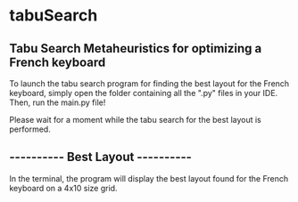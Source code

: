 # tabuSearch
## Tabu Search Metaheuristics for optimizing a French keyboard


To launch the tabu search program for finding the best layout for the French keyboard, simply open the folder containing all the ".py" files in your IDE. Then, run the main.py file!

Please wait for a moment while the tabu search for the best layout is performed.

## ---------- Best Layout ----------

In the terminal, the program will display the best layout found for the French keyboard on a 4x10 size grid.
